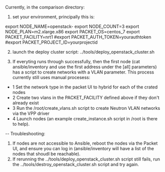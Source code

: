 Currently, in the comparison directory:


1) set your environment, principally this is:

export NODE_NAME=openstack-
export NODE_COUNT=3
export NODE_PLAN=m2.xlarge.x86
export PACKET_OS=centos_7
export PACKET_FACILITY=nrt1
#export PACKET_AUTH_TOKEN=yourauthtoken
#export PACKET_PROJECT_ID=yourprojectid

2) launch the deploy cluster script:
../tools/deploy_openstack_cluster.sh

3) If everyting runs through successfully, then the first node (cat ansible/inventory and use the first address under the [all] parameters) has a script to create networks with a VLAN parameter.  This process currently still uses manual procesess:
 - 1 Set the network type in the packet UI to hybrid for each of the crated nodes
 - 2 Create two vlans in the PACKET_FACILITY defined above if they don't already exist
 - 3 Run the /root/create_vlans.sh script to create Neutron VLAN networks via the VPP driver
 - 4 Launch nodes (an example create_instance.sh script in /root is there to help).

--
Troubleshooting:
1) If nodes are not accessible to Ansible, reboot the nodes via the Packet UI, and ensure you can log in (ansible/inventory will have a list of the nodes that shoudl be reachable).
2) If rerunning the ../tools/deploy_openstack_cluster.sh script still fails, run the ../tools/destroy_openstack_cluster.sh script and try again.


